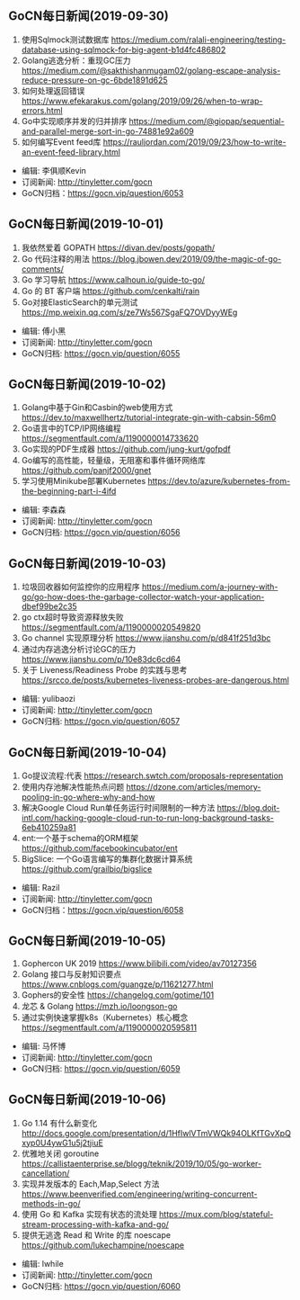 ## GoCN每日新闻(2019-09-30)
1. 使用Sqlmock测试数据库 https://medium.com/ralali-engineering/testing-database-using-sqlmock-for-big-agent-b1d4fc486802
2. Golang逃逸分析：重现GC压力 https://medium.com/@sakthishanmugam02/golang-escape-analysis-reduce-pressure-on-gc-6bde1891d625
3. 如何处理返回错误 https://www.efekarakus.com/golang/2019/09/26/when-to-wrap-errors.html
4. Go中实现顺序并发的归并排序 https://medium.com/@giopap/sequential-and-parallel-merge-sort-in-go-74881e92a609
5. 如何编写Event feed库 https://rauljordan.com/2019/09/23/how-to-write-an-event-feed-library.html

* 编辑: 李俱顺Kevin
* 订阅新闻: http://tinyletter.com/gocn
* GoCN归档：https://gocn.vip/question/6053

## GoCN每日新闻(2019-10-01)

1. 我依然爱着 GOPATH https://divan.dev/posts/gopath/
2. Go 代码注释的用法 https://blog.jbowen.dev/2019/09/the-magic-of-go-comments/
3. Go 学习导航 https://www.calhoun.io/guide-to-go/
4. Go 的 BT 客户端 https://github.com/cenkalti/rain
5. Go对接ElasticSearch的单元测试 https://mp.weixin.qq.com/s/ze7Ws567SgaFQ7OVDyyWEg

* 编辑: 傅小黑
* 订阅新闻: http://tinyletter.com/gocn
* GoCN归档: https://gocn.vip/question/6055

## GoCN每日新闻(2019-10-02)

1. Golang中基于Gin和Casbin的web使用方式 https://dev.to/maxwellhertz/tutorial-integrate-gin-with-cabsin-56m0
2. Go语言中的TCP/IP网络编程 https://segmentfault.com/a/1190000014733620
3. Go实现的PDF生成器 https://github.com/jung-kurt/gofpdf
4. Go编写的高性能，轻量级，无阻塞和事件循环网络库  https://github.com/panjf2000/gnet
5. 学习使用Minikube部署Kubernetes https://dev.to/azure/kubernetes-from-the-beginning-part-i-4ifd

* 编辑: 李森森
* 订阅新闻: http://tinyletter.com/gocn
* GoCN归档: https://gocn.vip/question/6056


## GoCN每日新闻(2019-10-03)

1. 垃圾回收器如何监控你的应用程序 https://medium.com/a-journey-with-go/go-how-does-the-garbage-collector-watch-your-application-dbef99be2c35
2. go ctx超时导致资源释放失败 https://segmentfault.com/a/1190000020549820
3. Go channel 实现原理分析 https://www.jianshu.com/p/d841f251d3bc
4. 通过内存逃逸分析讨论GC的压力 https://www.jianshu.com/p/10e83dc6cd64
5. 关于 Liveness/Readiness Probe 的实践与思考 https://srcco.de/posts/kubernetes-liveness-probes-are-dangerous.html

* 编辑: yulibaozi
* 订阅新闻: http://tinyletter.com/gocn
* GoCN归档: https://gocn.vip/question/6057

## GoCN每日新闻(2019-10-04)

1. Go提议流程:代表 https://research.swtch.com/proposals-representation  
2. 使用内存池解决性能热点问题 https://dzone.com/articles/memory-pooling-in-go-where-why-and-how  
3. 解决Google Cloud Run单任务运行时间限制的一种方法 https://blog.doit-intl.com/hacking-google-cloud-run-to-run-long-background-tasks-6eb410259a81  
4. ent:一个基于schema的ORM框架 https://github.com/facebookincubator/ent  
5. BigSlice: 一个Go语言编写的集群化数据计算系统 https://github.com/grailbio/bigslice  

* 编辑: Razil  
* 订阅新闻: http://tinyletter.com/gocn  
* GoCN归档：https://gocn.vip/question/6058  

## GoCN每日新闻(2019-10-05)

1. Gophercon UK 2019 https://www.bilibili.com/video/av70127356
2. Golang 接口与反射知识要点 https://www.cnblogs.com/guangze/p/11621277.html
3. Gophers的安全性 https://changelog.com/gotime/101
4. 龙芯 & Golang https://mzh.io/loongson-go
5. 通过实例快速掌握k8s（Kubernetes）核心概念 https://segmentfault.com/a/1190000020595811

* 编辑: 马怀博 
* 订阅新闻: http://tinyletter.com/gocn
* GoCN归档: https://gocn.vip/question/6059

## GoCN每日新闻(2019-10-06)

1. Go 1.14 有什么新变化 http://docs.google.com/presentation/d/1HfIwlVTmVWQk94OLKfTGvXpQxyp0U4ywG1u5j2tjiuE
2. 优雅地关闭 goroutine  https://callistaenterprise.se/blogg/teknik/2019/10/05/go-worker-cancellation/
3. 实现并发版本的 Each,Map,Select 方法 https://www.beenverified.com/engineering/writing-concurrent-methods-in-go/
4. 使用 Go 和 Kafka 实现有状态的流处理 https://mux.com/blog/stateful-stream-processing-with-kafka-and-go/
5. 提供无逃逸 Read 和 Write 的库 noescape https://github.com/lukechampine/noescape

* 编辑: lwhile
* 订阅新闻: http://tinyletter.com/gocn
* GoCN归档: https://gocn.vip/question/6060
